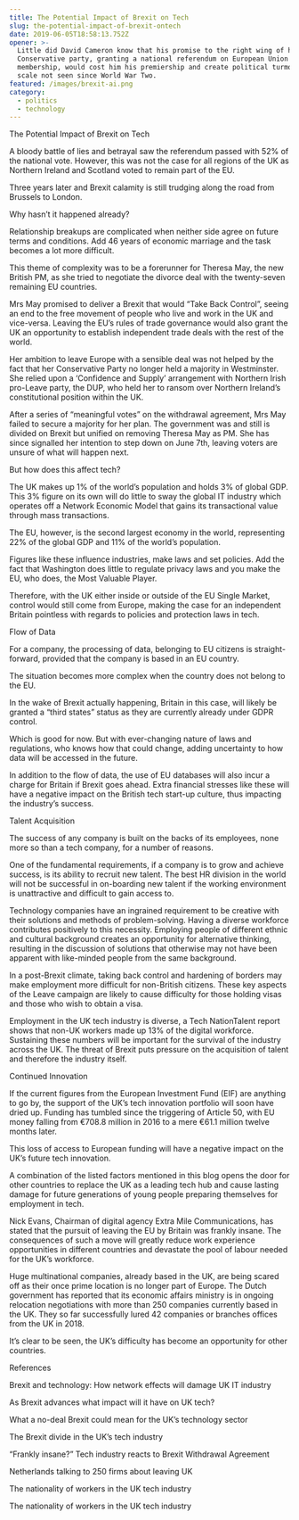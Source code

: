 ```yaml
---
title: The Potential Impact of Brexit on Tech
slug: the-potential-impact-of-brexit-ontech
date: 2019-06-05T18:58:13.752Z
opener: >-
  Little did David Cameron know that his promise to the right wing of his
  Conservative party, granting a national referendum on European Union
  membership, would cost him his premiership and create political turmoil on a
  scale not seen since World War Two. 
featured: /images/brexit-ai.png
category:
  - politics
  - technology
---
```

The Potential Impact of Brexit on Tech



A bloody battle of lies and betrayal saw the referendum passed with 52% of the national vote. However, this was not the case for all regions of the UK as Northern Ireland and Scotland voted to remain part of the EU.



Three years later and Brexit calamity is still trudging along the road from Brussels to London. 



Why hasn’t it happened already?



Relationship breakups are complicated when neither side agree on future terms and conditions. Add 46 years of economic marriage and the task becomes a lot more difficult. 



This theme of complexity was to be a forerunner for Theresa May, the new British PM, as she tried to negotiate the divorce deal with the twenty-seven remaining EU countries. 



Mrs May promised to deliver a Brexit that would “Take Back Control”, seeing an end to the free movement of people who live and work in the UK and vice-versa. Leaving the EU’s rules of trade governance would also grant the UK an opportunity to establish independent trade deals with the rest of the world. 



Her ambition to leave Europe with a sensible deal was not helped by the fact that her Conservative Party no longer held a majority in Westminster. She relied upon a ‘Confidence and Supply’ arrangement with Northern Irish pro-Leave party, the DUP, who held her to ransom over Northern Ireland’s constitutional position within the UK.



After a series of “meaningful votes” on the withdrawal agreement, Mrs May failed to secure a majority for her plan. The government was and still is divided on Brexit but unified on removing Theresa May as PM. She has since signalled her intention to step down on June 7th, leaving voters are unsure of what will happen next.







But how does this affect tech? 



The UK makes up 1% of the world’s population and holds 3% of global GDP. This 3% figure on its own will do little to sway the global IT industry which operates off a Network Economic Model that gains its transactional value through mass transactions. 



The EU, however, is the second largest economy in the world, representing 22% of the global GDP and 11% of the world’s population. 



Figures like these influence industries, make laws and set policies. Add the fact that Washington does little to regulate privacy laws and you make the EU, who does, the Most Valuable Player.



Therefore, with the UK either inside or outside of the EU Single Market, control would still come from Europe, making the case for an independent Britain pointless with regards to policies and protection laws in tech.  

  

Flow of Data



For a company, the processing of data, belonging to EU citizens is straight-forward, provided that the company is based in an EU country. 



The situation becomes more complex when the country does not belong to the EU. 



In the wake of Brexit actually happening, Britain in this case, will likely be granted a “third states” status as they are currently already under GDPR control. 



Which is good for now. But with ever-changing nature of laws and regulations, who knows how that could change, adding uncertainty to how data will be accessed in the future. 



In addition to the flow of data, the use of EU databases will also incur a charge for Britain if Brexit goes ahead. Extra financial stresses like these will have a negative impact on the British tech start-up culture, thus impacting the industry’s success. 



Talent Acquisition



The success of any company is built on the backs of its employees, none more so than a tech company, for a number of reasons.



One of the fundamental requirements, if a company is to grow and achieve success, is its ability to recruit new talent. The best HR division in the world will not be successful in on-boarding new talent if the working environment is unattractive and difficult to gain access to. 



Technology companies have an ingrained requirement to be creative with their solutions and methods of problem-solving. Having a diverse workforce contributes positively to this necessity. Employing people of different ethnic and cultural background creates an opportunity for alternative thinking, resulting in the discussion of solutions that otherwise may not have been apparent with like-minded people from the same background.   



In a post-Brexit climate, taking back control and hardening of borders may make employment more difficult for non-British citizens. These key aspects of the Leave campaign are likely to cause difficulty for those holding visas and those who wish to obtain a visa. 



Employment in the UK tech industry is diverse, a Tech NationTalent report shows that non-UK workers made up 13% of the digital workforce. Sustaining these numbers will be important for the survival of the industry across the UK. The threat of Brexit puts pressure on the acquisition of talent and therefore the industry itself.      



Continued Innovation



If the current figures from the European Investment Fund (EIF) are anything to go by, the support of the UK’s tech innovation portfolio will soon have dried up. Funding has tumbled since the triggering of Article 50, with EU money falling from €708.8 million in 2016 to a mere €61.1 million twelve months later.         



This loss of access to European funding will have a negative impact on the UK’s future tech innovation. 

 

A combination of the listed factors mentioned in this blog opens the door for other countries to replace the UK as a leading tech hub and cause lasting damage for future generations of young people preparing themselves for employment in tech. 



Nick Evans, Chairman of digital agency Extra Mile Communications, has stated that the pursuit of leaving the EU by Britain was frankly insane. The consequences of such a move will greatly reduce work experience opportunities in different countries and devastate the pool of labour needed for the UK’s workforce. 



Huge multinational companies, already based in the UK, are being scared off as their once prime location is no longer part of Europe. The Dutch government has reported that its economic affairs ministry is in ongoing relocation negotiations with more than 250 companies currently based in the UK. They so far successfully lured 42 companies or branches offices from the UK in 2018.



It’s clear to be seen, the UK’s difficulty has become an opportunity for other countries. 



References



Brexit and technology: How network effects will damage UK IT industry



As Brexit advances what impact will it have on UK tech?



What a no-deal Brexit could mean for the UK’s technology sector



The Brexit divide in the UK’s tech industry



“Frankly insane?” Tech industry reacts to Brexit Withdrawal Agreement



Netherlands talking to 250 firms about leaving UK

 

The nationality of workers in the UK tech industry

 

The nationality of workers in the UK tech industry
